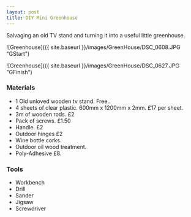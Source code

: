```yaml
---
layout: post
title: DIY Mini Greenhouse
---
```


Salvaging an old TV stand and turning it into a useful little greenhouse.

![Greenhouse]({{ site.baseurl }}/images/GreenHouse/DSC_0608.JPG "GStart")

![Greenhouse]({{ site.baseurl }}/images/GreenHouse/DSC_0627.JPG "GFinish")

### Materials

* 1 Old unloved wooden tv stand. Free..
* 4 sheets of clear plastic. 600mm x 1200mm x 2mm. £17 per sheet.
* 3m of wooden rods. £2
* Pack of screws. £1.50
* Handle. £2
* Outdoor hinges £2
* Wine bottle corks.
* Outdoor oil wood treatment.
* Poly-Adhesive £8.

### Tools

* Workbench
* Drill
* Sander
* Jigsaw
* Screwdriver